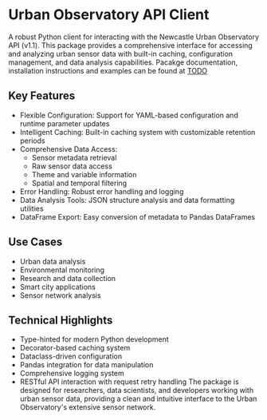 # Urban Observatory API Client

A robust Python client for interacting with the Newcastle Urban Observatory API (v1.1). This package provides a comprehensive interface for accessing and analyzing urban sensor data with built-in caching, configuration management, and data analysis capabilities. Pacakge documentation, installation instructions and examples can be found at [TODO](TODO)   

## Key Features
- Flexible Configuration: Support for YAML-based configuration and runtime parameter updates
- Intelligent Caching: Built-in caching system with customizable retention periods
- Comprehensive Data Access:
  - Sensor metadata retrieval
  - Raw sensor data access
  - Theme and variable information
  - Spatial and temporal filtering
- Error Handling: Robust error handling and logging
- Data Analysis Tools: JSON structure analysis and data formatting utilities
- DataFrame Export: Easy conversion of metadata to Pandas DataFrames

## Use Cases
- Urban data analysis
- Environmental monitoring
- Research and data collection
- Smart city applications
- Sensor network analysis

## Technical Highlights
- Type-hinted for modern Python development
- Decorator-based caching system
- Dataclass-driven configuration
- Pandas integration for data manipulation
- Comprehensive logging system
- RESTful API interaction with request retry handling
The package is designed for researchers, data scientists, and developers working with urban sensor data, providing a clean and intuitive interface to the Urban Observatory's extensive sensor network.